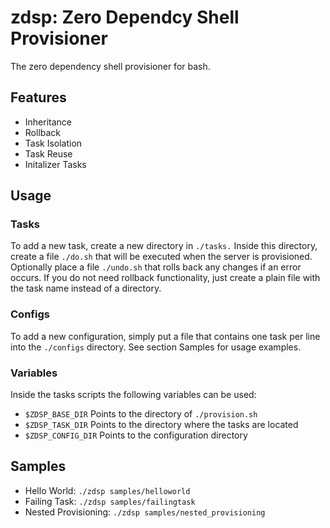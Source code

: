 # zdsp: Zero Dependcy Shell Provisioner

The zero dependency shell provisioner for bash.

## Features

* Inheritance
* Rollback
* Task Isolation
* Task Reuse
* Initalizer Tasks

## Usage

### Tasks

To add a new task, create a new directory in `./tasks.` Inside this directory, create a file `./do.sh` that will be executed when the server is provisioned. Optionally place a file `./undo.sh` that rolls back any changes if an error occurs. If you do not need rollback functionality, just create a plain file with the task name instead of a directory.

### Configs
To add a new configuration, simply put a file that contains one task per line into the `./configs` directory. See section Samples for usage examples.

### Variables

Inside the tasks scripts the following variables can be used:

* `$ZDSP_BASE_DIR` Points to the directory of `./provision.sh`
* `$ZDSP_TASK_DIR` Points to the directory where the tasks are located
* `$ZDSP_CONFIG_DIR` Points to the configuration directory

## Samples

* Hello World: `./zdsp samples/helloworld`
* Failing Task: `./zdsp samples/failingtask`
* Nested Provisioning: `./zdsp samples/nested_provisioning`
